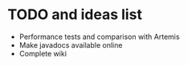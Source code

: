 # TODO and ideas list

* Performance tests and comparison with Artemis
* Make javadocs available online
* Complete wiki

